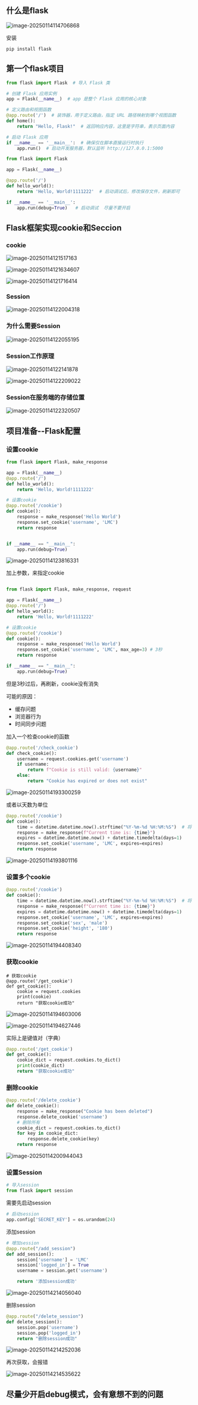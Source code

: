 ## 什么是flask

![image-20250114114706868](https://s2.loli.net/2025/01/14/ZJkmUeMhyjF3ECX.png)

安装

```
pip install flask
```



## 第一个flask项目

```python
from flask import Flask  # 导入 Flask 类

# 创建 Flask 应用实例
app = Flask(__name__)  # app 是整个 Flask 应用的核心对象

# 定义路由和视图函数
@app.route('/')  # 装饰器，用于定义路由，指定 URL 路径映射到哪个视图函数
def home():
    return "Hello, Flask!"  # 返回响应内容，这里是字符串，表示页面内容

# 启动 Flask 应用
if __name__ == '__main__':  # 确保仅在脚本直接运行时执行
    app.run()  # 启动开发服务器，默认监听 http://127.0.0.1:5000

```



```python
from flask import Flask

app = Flask(__name__)

@app.route('/')
def hello_world():
    return 'Hello, World!1111222'  # 启动调试后，修改保存文件，刷新即可

if __name__ == '__main__':
    app.run(debug=True)   # 启动调试  尽量不要开启
```



## Flask框架实现cookie和Seccion

### cookie

![image-20250114121517163](https://s2.loli.net/2025/01/14/WuogmZPiHINnd7K.png)

![image-20250114121634607](https://s2.loli.net/2025/01/14/Tzw83qox4jyL5GP.png)

![image-20250114121716414](https://s2.loli.net/2025/01/14/ju6PC3iGdEfnXMh.png)

### Session

![image-20250114122004318](https://s2.loli.net/2025/01/14/3bp8TJhEKB1lIFt.png)

### 为什么需要Session

![image-20250114122055195](https://s2.loli.net/2025/01/14/o8sITfOFhgqtx7e.png)

### Session工作原理

![image-20250114122141878](https://s2.loli.net/2025/01/14/vcl4GjOUghyTkKq.png)

![image-20250114122209022](https://s2.loli.net/2025/01/14/Kcka7NPbQ2Hvxf3.png)

### Session在服务端的存储位置

![image-20250114122320507](https://s2.loli.net/2025/01/14/kiPF4j3Dhtgzd2A.png)



## 项目准备--Flask配置

### 设置cookie

```python
from flask import Flask, make_response

app = Flask(__name__)
@app.route('/')
def hello_world():
    return 'Hello, World!1111222'

# 设置cookie
@app.route('/cookie')
def cookie():
    response = make_response('Hello World')
    response.set_cookie('username', 'LMC')
    return response


if __name__ == "__main__":
    app.run(debug=True)
```

![image-20250114123816331](https://s2.loli.net/2025/01/14/X1QnocJMTLqIy8v.png)

加上参数，来指定cookie

```python

from flask import Flask, make_response, request

app = Flask(__name__)
@app.route('/')
def hello_world():
    return 'Hello, World!1111222'

# 设置cookie
@app.route('/cookie')
def cookie():
    response = make_response('Hello World')
    response.set_cookie('username', 'LMC', max_age=3) # 3秒
    return response

if __name__ == "__main__":
    app.run(debug=True)
```

但是3秒过后，再刷新，cookie没有消失

可能的原因：

* 缓存问题
* 浏览器行为
* 时间同步问题

加入一个检查cookie的函数

```python
@app.route('/check_cookie')
def check_cookie():
    username = request.cookies.get('username')
    if username:
        return f"Cookie is still valid: {username}"
    else:
        return "Cookie has expired or does not exist"
```

![image-20250114193300259](https://s2.loli.net/2025/01/14/bfKvseYCa5WFSq9.png)

或者以天数为单位

```python
@app.route('/cookie')
def cookie():
    time = datetime.datetime.now().strftime("%Y-%m-%d %H:%M:%S")  # 将 datetime 转为字符串
    response = make_response(f"Current time is: {time}")
    expires = datetime.datetime.now() + datetime.timedelta(days=1)
    response.set_cookie('username', 'LMC', expires=expires)
    return response
```

![image-20250114193801116](https://s2.loli.net/2025/01/14/jFs95cmoiYPx74f.png)

### 设置多个cookie

```python
@app.route('/cookie')
def cookie():
    time = datetime.datetime.now().strftime("%Y-%m-%d %H:%M:%S")  # 将 datetime 转为字符串
    response = make_response(f"Current time is: {time}")
    expires = datetime.datetime.now() + datetime.timedelta(days=1)
    response.set_cookie('username', 'LMC', expires=expires)
    response.set_cookie('sex', 'male')
    response.set_cookie('height', '180')
    return response
```

![image-20250114194408340](https://s2.loli.net/2025/01/14/CiY96TmXse4Anvw.png)

### 获取cookie

```
# 获取cookie
@app.route('/get_cookie')
def get_cookie():
    cookie = request.cookies
    print(cookie)
    return "获取cookie成功"
```

![image-20250114194603006](https://s2.loli.net/2025/01/14/EOjqcugorIvdTpW.png)

![image-20250114194627446](https://s2.loli.net/2025/01/14/PJzu8M36aymcGHK.png)

实际上是键值对（字典）

```python
@app.route('/get_cookie')
def get_cookie():
    cookie_dict = request.cookies.to_dict()
    print(cookie_dict)
    return "获取cookie成功"
```

### 删除cookie

```python
@app.route('/delete_cookie')
def delete_cookie():
    response = make_response("Cookie has been deleted")
    response.delete_cookie('username')
    # 删除所有
    cookie_dict = request.cookies.to_dict()
    for key in cookie_dict:
        response.delete_cookie(key)
    return response
```

![image-20250114200944043](https://s2.loli.net/2025/01/14/jrQC4VRcESNXG2v.png)



### 设置Session

```python
# 导入session
from flask import session
```

需要先启动session

```python
# 启动session
app.config['SECRET_KEY'] = os.urandom(24)
```

添加session

```python
# 增加session
@app.route("/add_session")
def add_session():
    session['username'] = 'LMC'
    session['logged_in'] = True
    username = session.get('username')

    return '添加session成功'
```

![image-20250114214056040](https://s2.loli.net/2025/01/14/3XAE5YucelaC1Ut.png)

删除session

```python
@app.route("/delete_session")
def delete_session():
    session.pop('username')
    session.pop('logged_in')
    return "删除session成功"
```

![image-20250114214252036](https://s2.loli.net/2025/01/14/Y2KgZBOvrqFnosJ.png)

再次获取，会报错

![image-20250114214535622](https://s2.loli.net/2025/01/14/KyLhuReU6wHV84F.png)



## 尽量少开启debug模式，会有意想不到的问题